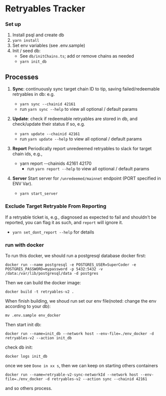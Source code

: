# Retryables Tracker

### Set up
1. Install psql and create db
1. `yarn install`
1. Set env variables (see .env.sample)
1. Init / seed db:
    - See `db/initChains.ts`; add or remove chains as needed
    - `yarn init_db`

## Processes
1. **Sync**: continuously sync target chain ID to tip, saving failed/redeemable retryables in db: e.g. 
    - `yarn sync --chainid 42161`
    - run `yarn sync --help` to view all optional / default params

2. **Update**: check if redeemable retryables are stored in db, and check/update their status if so, e.g. 
    - `yarn update --chainid 42161`
    - run `yarn update --help` to view all optional / default params

3. **Report** Periodically report unredeemed retryables to slack for target chain ids, e.g.,
    - yarn report --chainids 42161 42170
        - run `yarn report --help` to view all optional / default params

4. **Server** Start server for `/unredeemed/mainnet` endpoint (PORT specified in ENV Var).
    - `yarn start_server`

### Exclude Target Retryable From Reporting
If a retryable ticket is, e.g., diagnosed as expected to fail and shouldn't be reported, you can flag it as such, and `report` will ignore it. 

- `yarn set_dont_report --help` for details


### run with docker
To run this docker, we should run a postgresql database docker first:
```
docker run --name postgresql -e POSTGRES_USER=SuperCoder -e POSTGRES_PASSWORD=mypassword -p 5432:5432 -v /data:/var/lib/postgresql/data -d postgres
```
Then we can build the docker image:
```
docker build -t retryables-v2 .
```
When finish building, we shoud run set our env file(noted: change the env according to your db):
```
mv .env.sample env_docker
```
Then start init db:
```
docker run --name=init_db --network host --env-file=./env_docker -d retryables-v2 --action init_db
```
check db init:
```
docker logs init_db
```
once we see `Done in xx s`, then we can keep on starting others containers
```
docker run --name=retryable-v2-sync-networkId --network host --env-file=./env_docker -d retryables-v2 --action sync --chainid 42161
```
and so others process.